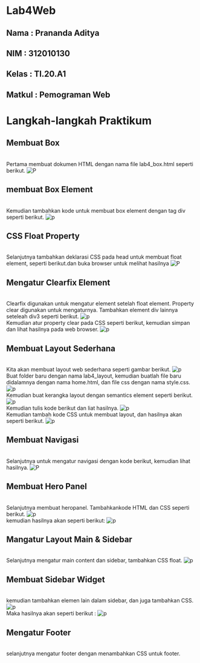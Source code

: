 # Lab4Web
## Nama     : Prananda Aditya
## NIM      : 312010130
## Kelas    : TI.20.A1
## Matkul   : Pemograman Web

# Langkah-langkah Praktikum
## Membuat Box
<br>Pertama membuat dokumen HTML dengan nama file lab4_box.html seperti berikut.
![P](img/SS1.png)
## membuat Box Element
<br>Kemudian tambahkan kode untuk membuat box element dengan tag div seperti berikut.
![p](img/SS2.png)
## CSS Float Property
<br>Selanjutnya tambahkan deklarasi CSS pada head untuk membuat float element, seperti berikut.dan buka browser untuk melihat hasilnya
![P](img/SS3.png)
## Mengatur Clearfix Element
<br>Clearfix digunakan untuk mengatur element setelah float element. Property clear digunakan untuk mengaturnya. Tambahkan element div lainnya seteleah div3 seperti berikut.
![p](img/SS4.png)
<br>Kemudian atur property clear pada CSS seperti berikut, kemudian simpan dan lihat hasilnya pada web browser. 
![p](img/SS5.png)

## Membuat Layout Sederhana
<br>Kita akan membuat layout web sederhana seperti gambar berikut.
![p](img/layout.png)
<br>Buat folder baru dengan nama lab4_layout, kemudian buatlah file baru didalamnya dengan nama home.html, dan file css dengan nama style.css.
![p](img/SS6.png)
<br>Kemudian buat kerangka layout dengan semantics element seperti berikut.
![p](img/kerangkalayout.png)
<br>Kemudian tulis kode berikut dan liat hasilnya.
![p](img/SS7.png)
<br>Kemudian tambah kode CSS untuk membuat layout, dan hasilnya akan seperti berikut.
![p](img/SS8.png)

## Membuat Navigasi
<br>Selanjutnya untuk mengatur navigasi dengan kode berikut, kemudian lihat hasilnya.
![P](img/SS9.png)

## Membuat Hero Panel
<br>Selanjutnya membuat heropanel. Tambahkankode HTML dan CSS seperti berikut.
![p](img/SS10.png)
<br>kemudian hasilnya akan seperti berikut:
![p](img/SS11.png)

## Mangatur Layout Main & Sidebar
<br>Selanjutnya mengatur main content dan sidebar, tambahkan CSS float.
![p](img/SS12.png)

## Membuat Sidebar Widget
<br>kemudian tambahkan elemen lain dalam sidebar, dan juga tambahkan CSS.
![p](img/SS13.png)
<br>Maka hasilnya akan seperti berikut :
![p](img/SS14.png)

## Mengatur Footer
<br>selanjutnya mengatur footer dengan menambahkan CSS untuk footer.
